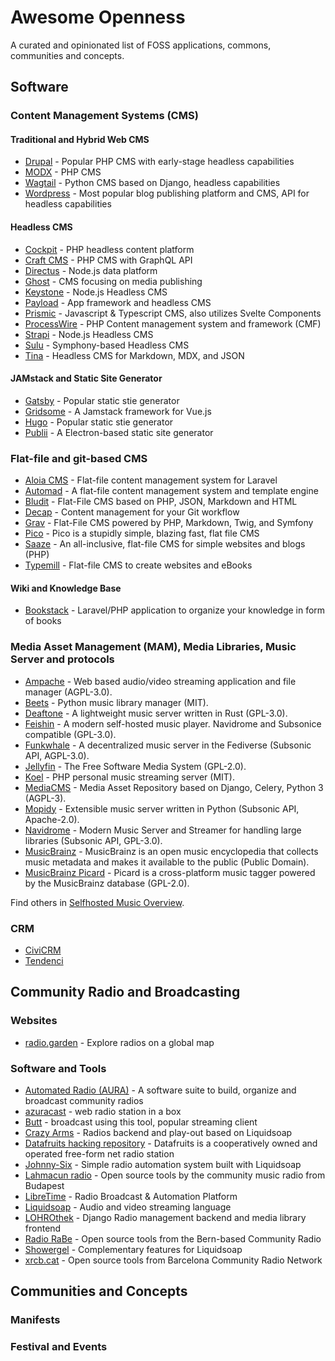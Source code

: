 # Awesome Openness

A curated and opinionated list of FOSS applications, commons, communities and concepts.

## Software

### Content Management Systems (CMS)

#### Traditional and Hybrid Web CMS

- [Drupal](https://drupal.org/) - Popular PHP CMS with early-stage headless capabilities
- [MODX](https://modx.com/) - PHP CMS
- [Wagtail](https://wagtail.org/) - Python CMS based on Django, headless capabilities
- [Wordpress](https://wordpress.org/) - Most popular blog publishing platform and CMS, API for headless capabilities

#### Headless CMS

- [Cockpit](https://getcockpit.com/) - PHP headless content platform
- [Craft CMS](https://craftcms.com/) - PHP CMS with GraphQL API
- [Directus](https://directus.io/) - Node.js data platform
- [Ghost](https://ghost.org/) - CMS focusing on media publishing
- [Keystone](https://keystonejs.com/) - Node.js Headless CMS
- [Payload](https://github.com/payloadcms/payload) - App framework and headless CMS
- [Prismic](https://prismic.io/) - Javascript & Typescript CMS, also utilizes Svelte Components
- [ProcessWire](https://processwire.com/) - PHP Content management system and framework (CMF)
- [Strapi](https://strapi.io/) - Node.js Headless CMS
- [Sulu](https://sulu.io/) - Symphony-based Headless CMS
- [Tina](https://tina.io/) - Headless CMS for Markdown, MDX, and JSON

#### JAMstack and Static Site Generator

- [Gatsby](https://www.gatsbyjs.com/) - Popular static stie generator
- [Gridsome](https://gridsome.org/) - A Jamstack framework for Vue.js
- [Hugo](https://gohugo.io/) - Popular static stie generator
- [Publii](https://getpublii.com/) - A Electron-based static site generator

### Flat-file and git-based CMS

- [Aloia CMS](https://aloiacms.com/) - Flat-file content management system for Laravel
- [Automad](https://automad.org/) - A flat-file content management system and template engine
- [Bludit](https://www.bludit.com/) - Flat-File CMS based on PHP, JSON, Markdown and HTML
- [Decap](https://decapcms.org/) - Content management for your Git workflow
- [Grav](https://getgrav.org/) - Flat-File CMS powered by PHP, Markdown, Twig, and Symfony
- [Pico](https://picocms.org/) - Pico is a stupidly simple, blazing fast, flat file CMS
- [Saaze](https://saaze.dev/) - An all-inclusive, flat-file CMS for simple websites and blogs (PHP)
- [Typemill](https://typemill.net/) - Flat-file CMS to create websites and eBooks

#### Wiki and Knowledge Base

- [Bookstack](https://www.bookstackapp.com/) - Laravel/PHP application to organize your knowledge in form of books

### Media Asset Management (MAM), Media Libraries, Music Server and protocols

- [Ampache](https://github.com/ampache/ampache) - Web based audio/video streaming application and file manager (AGPL-3.0).
- [Beets](https://beets.io/) - Python music library manager (MIT).
- [Deaftone](https://github.com/Deaftone/Deaftone) - A lightweight music server written in Rust (GPL-3.0).
- [Feishin](https://github.com/jeffvli/feishin) - A modern self-hosted music player. Navidrome and Subsonice compatible (GPL-3.0).
- [Funkwhale](https://funkwhale.audio/) - A decentralized music server in the Fediverse (Subsonic API, AGPL-3.0).
- [Jellyfin](jellyfin.org) - The Free Software Media System (GPL-2.0).
- [Koel](https://koel.dev/) - PHP personal music streaming server (MIT).
- [MediaCMS](https://mediacms.io/) - Media Asset Repository based on Django, Celery, Python 3 (AGPL-3).
- [Mopidy](https://mopidy.com/) - Extensible music server written in Python (Subsonic API, Apache-2.0).
- [Navidrome](https://www.navidrome.org/) - Modern Music Server and Streamer for handling large libraries (Subsonic API, GPL-3.0).
- [MusicBrainz](https://musicbrainz.org/) - MusicBrainz is an open music encyclopedia that collects music metadata and makes it available to the public (Public Domain).
- [MusicBrainz Picard](https://picard.musicbrainz.org/) - Picard is a cross-platform music tagger powered by the MusicBrainz database (GPL-2.0).

Find others in [Selfhosted Music Overview](https://github.com/basings/selfhosted-music-overview).

### CRM

- [CiviCRM](https://civicrm.org/)
- [Tendenci](https://www.tendenci.com/)

## Community Radio and Broadcasting

### Websites

- [radio.garden](https://radio.garden) - Explore radios on a global map

### Software and Tools

- [Automated Radio (AURA)](https://aura.radio) - A software suite to build, organize and broadcast community radios
- [azuracast](https://www.azuracast.com/) - web radio station in a box
- [Butt](https://danielnoethen.de/butt/) - broadcast using this tool, popular streaming client
- [Crazy Arms](https://dtcooper.github.io/crazyarms/) - Radios backend and play-out based on Liquidsoap
- [Datafruits hacking repository](https://github.com/datafruits) - Datafruits is a cooperatively owned and operated free-form net radio station
- [Johnny-Six](https://github.com/wuvt/johnny-six) - Simple radio automation system built with Liquidsoap
- [Lahmacun radio](https://github.com/lahmacunradio) - Open source tools by the community music radio from Budapest
- [LibreTime](https://libretime.org/) - Radio Broadcast & Automation Platform
- [Liquidsoap](https://www.liquidsoap.info/) - Audio and video streaming language
- [LOHROthek](https://git.hack-hro.de/lohro/lohrothek) - Django Radio management backend and media library frontend
- [Radio RaBe](https://github.com/radiorabe) - Open source tools from the Bern-based Community Radio
- [Showergel](https://showergel.readthedocs.io/) - Complementary features for Liquidsoap
- [xrcb.cat](https://gitlab.com/guifi-exo/xrcb) - Open source tools from Barcelona Community Radio Network

## Communities and Concepts

### Manifests

### Festival and Events
